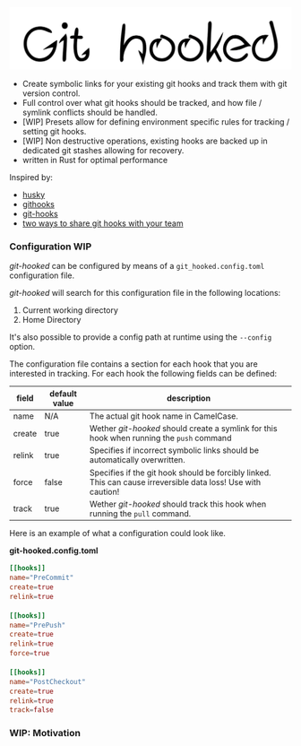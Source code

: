 ![image](https://github.com/alexanderjeurissen/git-hooked/blob/main/public/assets/logo.png?raw=true)

- Create symbolic links for your existing git hooks and track them with git version control.
- Full control over what git hooks should be tracked, and how file / symlink conflicts should be handled.
- [WIP] Presets allow for defining environment specific rules for tracking / setting git hooks.
- [WIP] Non destructive operations, existing hooks are backed up in dedicated git stashes allowing for recovery.
- written in Rust for optimal performance

Inspired by:

- [husky](https://github.com/typicode/husky)
- [githooks](https://github.com/rycus86/githooks)
- [git-hooks](https://github.com/git-hooks/git-hooks)
- [two ways to share git hooks with your team](https://www.viget.com/articles/two-ways-to-share-git-hooks-with-your-team/)

### Configuration WIP

*git-hooked* can be configured by means of a `git_hooked.config.toml` configuration file.

*git-hooked* will search for this configuration file in the following locations:

1. Current working directory
2. Home Directory

It's also possible to provide a config path at runtime using the `--config` option.

The configuration file contains a section for each hook that you are interested in tracking.
For each hook the following fields can be defined:

| field | default value | description |
|-------|---------------|-------------|
| name  | N/A           | The actual git hook name in CamelCase. |
| create | true | Wether *git-hooked* should create a symlink for this hook when running the `push` command |
| relink | true | Specifies if incorrect symbolic links should be automatically overwritten.|
| force | false | Specifies if the git hook should be forcibly linked. This can cause irreversible data loss! Use with caution! |
| track | true | Wether *git-hooked* should track this hook when running the `pull` command.|


Here is an example of what a configuration could look like.

**git-hooked.config.toml**

```toml
[[hooks]]
name="PreCommit"
create=true
relink=true

[[hooks]]
name="PrePush"
create=true
relink=true
force=true

[[hooks]]
name="PostCheckout"
create=true
relink=true
track=false
```

### WIP: Motivation




